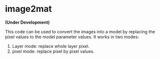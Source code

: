 # image2mat
**(Under Development)**

This code can be used to convert the images into a model by replacing the pixel values to the model parameter values. 
It works in two modes:

1) Layer mode: replace whole layer pixel.
2) pixel mode: replace pixel by pixel values.
